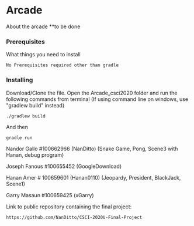 # Arcade

About the arcade **to be done

### Prerequisites

What things you need to install

```
No Prerequisites required other than gradle
```

### Installing

Download/Clone the file. Open the Arcade_csci2020 folder and run the following commands from terminal (If using command line on windows,
use "gradlew build" instead)
```
./gradlew build
```

And then

```
gradle run
```


Nandor Gallo #100662966 (NanDitto) (Snake Game, Pong, Scene3 with Hanan, debug program)

Joseph Fanous #100655452 (GoogleDownload)

Hanan Amer # 100659601 (Hanan0110) (Jeopardy, President, BlackJack, Scene1)

Garry Masaun #100659425 (xGarry)

Link to public repository containing the final project:
```
https://github.com/NanDitto/CSCI-2020U-Final-Project
```
